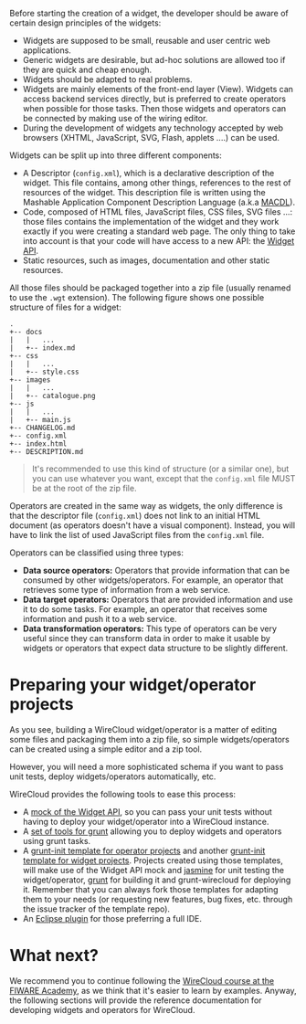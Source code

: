 Before starting the creation of a widget, the developer should be aware of certain design principles of the widgets:

-   Widgets are supposed to be small, reusable and user centric web applications.
-   Generic widgets are desirable, but ad-hoc solutions are allowed too if they are quick and cheap enough.
-   Widgets should be adapted to real problems.
-   Widgets are mainly elements of the front-end layer (View). Widgets can access backend services directly, but is
    preferred to create operators when possible for those tasks. Then those widgets and operators can be connected by
    making use of the wiring editor.
-   During the development of widgets any technology accepted by web browsers (XHTML, JavaScript, SVG, Flash, applets
    ....) can be used.

Widgets can be split up into three different components:

-   A Descriptor (`config.xml`), which is a declarative description of the widget. This file contains, among other
    things, references to the rest of resources of the widget. This description file is written using the Mashable
    Application Component Description Language (a.k.a [MACDL](macdl.md)).
-   Code, composed of HTML files, JavaScript files, CSS files, SVG files ...: those files contains the implementation of
    the widget and they work exactly if you were creating a standard web page. The only thing to take into account is
    that your code will have access to a new API: the [Widget API](../widgetapi/widgetapi.md).
-   Static resources, such as images, documentation and other static resources.

All those files should be packaged together into a zip file (usually renamed to use the `.wgt` extension). The following
figure shows one possible structure of files for a widget:

```text
.
+-- docs
|   |   ...
|   +-- index.md
+-- css
|   |   ...
|   +-- style.css
+-- images
|   |   ...
|   +-- catalogue.png
+-- js
|   |   ...
|   +-- main.js
+-- CHANGELOG.md
+-- config.xml
+-- index.html
+-- DESCRIPTION.md
```

> It's recommended to use this kind of structure (or a similar one), but you can use whatever you want, except that the
> `config.xml` file MUST be at the root of the zip file.

Operators are created in the same way as widgets, the only difference is that the descriptor file (`config.xml`) does
not link to an initial HTML document (as operators doesn't have a visual component). Instead, you will have to link the
list of used JavaScript files from the `config.xml` file.

Operators can be classified using three types:

-   **Data source operators:** Operators that provide information that can be consumed by other widgets/operators. For
    example, an operator that retrieves some type of information from a web service.
-   **Data target operators:** Operators that are provided information and use it to do some tasks. For example, an
    operator that receives some information and push it to a web service.
-   **Data transformation operators:** This type of operators can be very useful since they can transform data in order
    to make it usable by widgets or operators that expect data structure to be slightly different.

# Preparing your widget/operator projects

As you see, building a WireCloud widget/operator is a matter of editing some files and packaging them into a zip file,
so simple widgets/operators can be created using a simple editor and a zip tool.

However, you will need a more sophisticated schema if you want to pass unit tests, deploy widgets/operators
automatically, etc.

WireCloud provides the following tools to ease this process:

-   A [mock of the Widget API](https://github.com/Wirecloud/mock-applicationmashup), so you can pass your unit tests
    without having to deploy your widget/operator into a WireCloud instance.
-   A [set of tools for grunt](https://github.com/Wirecloud/grunt-wirecloud) allowing you to deploy widgets and
    operators using grunt tasks.
-   A [grunt-init template for operator projects](https://github.com/Wirecloud/grunt-init-wirecloud-operator) and
    another [grunt-init template for widget projects](https://github.com/Wirecloud/grunt-init-wirecloud-widget).
    Projects created using those templates, will make use of the Widget API mock and
    [jasmine](http://jasmine.github.io/) for unit testing the widget/operator, [grunt](http://gruntjs.com/) for building
    it and grunt-wirecloud for deploying it. Remember that you can always fork those templates for adapting them to your
    needs (or requesting new features, bug fixes, etc. through the issue tracker of the template repo).
-   An [Eclipse plugin](eclipse_ide.md) for those preferring a full IDE.

# What next?

We recommend you to continue following the
[WireCloud course at the FIWARE Academy](https://fiware-academy.readthedocs.io/en/latest/processing/wirecloud/index.html), as we think that it's easier to
learn by examples. Anyway, the following sections will provide the reference documentation for developing widgets and
operators for WireCloud.
